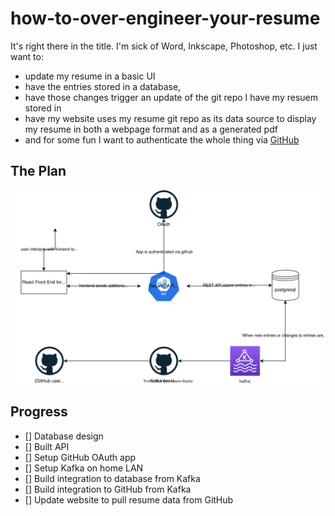 # how-to-over-engineer-your-resume

It's right there in the title. I'm sick of Word, Inkscape, Photoshop, etc. I just want to:
- update my resume in a basic UI
- have the entries stored in a database, 
- have those changes trigger an update of the git repo I have my resuem stored in 
- have my website uses my resume git repo as its data source to display my resume in both a webpage format and as a generated pdf
- and for some fun I want to authenticate the whole thing via [GitHub](https://docs.github.com/en/developers/apps/building-oauth-apps/creating-an-oauth-app)

## The Plan

![The general plan](./imgs/how-to-overengineer-your-resume.svg)

## Progress

- [] Database design
- [] Built API 
- [] Setup GitHub OAuth app
- [] Setup Kafka on home LAN
- [] Build integration to database from Kafka
- [] Build integration to GitHub from Kafka
- [] Update website to pull resume data from GitHub
